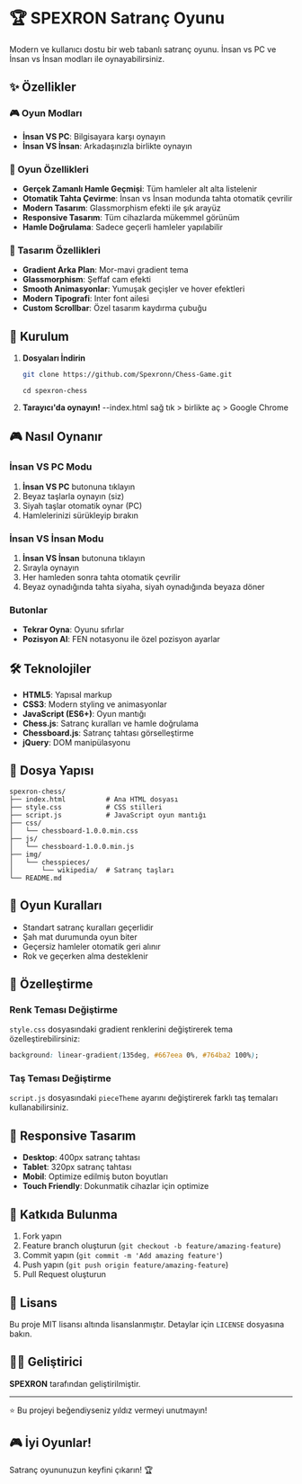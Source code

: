 # 🏆 SPEXRON Satranç Oyunu

Modern ve kullanıcı dostu bir web tabanlı satranç oyunu. İnsan vs PC ve İnsan vs İnsan modları ile oynayabilirsiniz.

## ✨ Özellikler

### 🎮 Oyun Modları
- **İnsan VS PC**: Bilgisayara karşı oynayın
- **İnsan VS İnsan**: Arkadaşınızla birlikte oynayın

### 🎯 Oyun Özellikleri
- **Gerçek Zamanlı Hamle Geçmişi**: Tüm hamleler alt alta listelenir
- **Otomatik Tahta Çevirme**: İnsan vs İnsan modunda tahta otomatik çevrilir
- **Modern Tasarım**: Glassmorphism efekti ile şık arayüz
- **Responsive Tasarım**: Tüm cihazlarda mükemmel görünüm
- **Hamle Doğrulama**: Sadece geçerli hamleler yapılabilir

### 🎨 Tasarım Özellikleri
- **Gradient Arka Plan**: Mor-mavi gradient tema
- **Glassmorphism**: Şeffaf cam efekti
- **Smooth Animasyonlar**: Yumuşak geçişler ve hover efektleri
- **Modern Tipografi**: Inter font ailesi
- **Custom Scrollbar**: Özel tasarım kaydırma çubuğu

## 🚀 Kurulum

1. **Dosyaları İndirin**
   ```bash
   git clone https://github.com/Spexronn/Chess-Game.git
   ```
   ```
   cd spexron-chess
   ```

2. **Tarayıcı'da oynayın!**
    --index.html sağ tık > birlikte aç > Google Chrome


## 🎮 Nasıl Oynanır

### İnsan VS PC Modu
1. **İnsan VS PC** butonuna tıklayın
2. Beyaz taşlarla oynayın (siz)
3. Siyah taşlar otomatik oynar (PC)
4. Hamlelerinizi sürükleyip bırakın

### İnsan VS İnsan Modu
1. **İnsan VS İnsan** butonuna tıklayın
2. Sırayla oynayın
3. Her hamleden sonra tahta otomatik çevrilir
4. Beyaz oynadığında tahta siyaha, siyah oynadığında beyaza döner

### Butonlar
- **Tekrar Oyna**: Oyunu sıfırlar
- **Pozisyon Al**: FEN notasyonu ile özel pozisyon ayarlar

## 🛠️ Teknolojiler

- **HTML5**: Yapısal markup
- **CSS3**: Modern styling ve animasyonlar
- **JavaScript (ES6+)**: Oyun mantığı
- **Chess.js**: Satranç kuralları ve hamle doğrulama
- **Chessboard.js**: Satranç tahtası görselleştirme
- **jQuery**: DOM manipülasyonu

## 📁 Dosya Yapısı

```
spexron-chess/
├── index.html          # Ana HTML dosyası
├── style.css           # CSS stilleri
├── script.js           # JavaScript oyun mantığı
├── css/
│   └── chessboard-1.0.0.min.css
├── js/
│   └── chessboard-1.0.0.min.js
├── img/
│   └── chesspieces/
│       └── wikipedia/  # Satranç taşları
└── README.md
```

## 🎯 Oyun Kuralları

- Standart satranç kuralları geçerlidir
- Şah mat durumunda oyun biter
- Geçersiz hamleler otomatik geri alınır
- Rok ve geçerken alma desteklenir

## 🎨 Özelleştirme

### Renk Teması Değiştirme
`style.css` dosyasındaki gradient renklerini değiştirerek tema özelleştirebilirsiniz:

```css
background: linear-gradient(135deg, #667eea 0%, #764ba2 100%);
```

### Taş Teması Değiştirme
`script.js` dosyasındaki `pieceTheme` ayarını değiştirerek farklı taş temaları kullanabilirsiniz.

## 📱 Responsive Tasarım

- **Desktop**: 400px satranç tahtası
- **Tablet**: 320px satranç tahtası
- **Mobil**: Optimize edilmiş buton boyutları
- **Touch Friendly**: Dokunmatik cihazlar için optimize

## 🤝 Katkıda Bulunma

1. Fork yapın
2. Feature branch oluşturun (`git checkout -b feature/amazing-feature`)
3. Commit yapın (`git commit -m 'Add amazing feature'`)
4. Push yapın (`git push origin feature/amazing-feature`)
5. Pull Request oluşturun

## 📄 Lisans

Bu proje MIT lisansı altında lisanslanmıştır. Detaylar için `LICENSE` dosyasına bakın.

## 👨‍💻 Geliştirici

**SPEXRON** tarafından geliştirilmiştir.

---

⭐ Bu projeyi beğendiyseniz yıldız vermeyi unutmayın!

## 🎮 İyi Oyunlar!

Satranç oyununuzun keyfini çıkarın! 🏆



